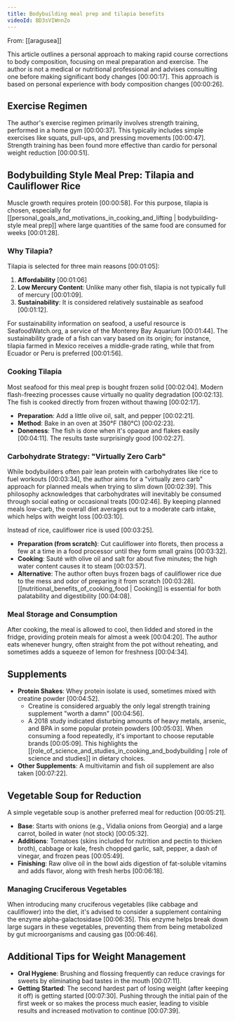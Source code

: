```yaml
---
title: Bodybuilding meal prep and tilapia benefits
videoId: BD3sVIWnnZo
---
```


From: [[aragusea]] <br/> 

This article outlines a personal approach to making rapid course corrections to body composition, focusing on meal preparation and exercise. The author is not a medical or nutritional professional and advises consulting one before making significant body changes <a class="yt-timestamp" data-t="00:00:17">[00:00:17]</a>. This approach is based on personal experience with body composition changes <a class="yt-timestamp" data-t="00:00:26">[00:00:26]</a>.

## Exercise Regimen

The author's exercise regimen primarily involves strength training, performed in a home gym <a class="yt-timestamp" data-t="00:00:37">[00:00:37]</a>. This typically includes simple exercises like squats, pull-ups, and pressing movements <a class="yt-timestamp" data-t="00:00:47">[00:00:47]</a>. Strength training has been found more effective than cardio for personal weight reduction <a class="yt-timestamp" data-t="00:00:51">[00:00:51]</a>.

## Bodybuilding Style Meal Prep: Tilapia and Cauliflower Rice

Muscle growth requires protein <a class="yt-timestamp" data-t="00:00:58">[00:00:58]</a>. For this purpose, tilapia is chosen, especially for [[personal_goals_and_motivations_in_cooking_and_lifting | bodybuilding-style meal prep]] where large quantities of the same food are consumed for weeks <a class="yt-timestamp" data-t="00:01:28">[00:01:28]</a>.

### Why Tilapia?

Tilapia is selected for three main reasons <a class="yt-timestamp" data-t="00:01:05">[00:01:05]</a>:
1.  **Affordability** <a class="yt-timestamp" data-t="00:01:06">[00:01:06]</a>
2.  **Low Mercury Content**: Unlike many other fish, tilapia is not typically full of mercury <a class="yt-timestamp" data-t="00:01:09">[00:01:09]</a>.
3.  **Sustainability**: It is considered relatively sustainable as seafood <a class="yt-timestamp" data-t="00:01:12">[00:01:12]</a>.

For sustainability information on seafood, a useful resource is SeafoodWatch.org, a service of the Monterey Bay Aquarium <a class="yt-timestamp" data-t="00:01:44">[00:01:44]</a>. The sustainability grade of a fish can vary based on its origin; for instance, tilapia farmed in Mexico receives a middle-grade rating, while that from Ecuador or Peru is preferred <a class="yt-timestamp" data-t="00:01:56">[00:01:56]</a>.

### Cooking Tilapia

Most seafood for this meal prep is bought frozen solid <a class="yt-timestamp" data-t="00:02:04">[00:02:04]</a>. Modern flash-freezing processes cause virtually no quality degradation <a class="yt-timestamp" data-t="00:02:13">[00:02:13]</a>. The fish is cooked directly from frozen without thawing <a class="yt-timestamp" data-t="00:02:17">[00:02:17]</a>.
*   **Preparation**: Add a little olive oil, salt, and pepper <a class="yt-timestamp" data-t="00:02:21">[00:02:21]</a>.
*   **Method**: Bake in an oven at 350°F (180°C) <a class="yt-timestamp" data-t="00:02:23">[00:02:23]</a>.
*   **Doneness**: The fish is done when it's opaque and flakes easily <a class="yt-timestamp" data-t="00:04:11">[00:04:11]</a>.
The results taste surprisingly good <a class="yt-timestamp" data-t="00:02:27">[00:02:27]</a>.

### Carbohydrate Strategy: "Virtually Zero Carb"

While bodybuilders often pair lean protein with carbohydrates like rice to fuel workouts <a class="yt-timestamp" data-t="00:03:34">[00:03:34]</a>, the author aims for a "virtually zero carb" approach for planned meals when trying to slim down <a class="yt-timestamp" data-t="00:02:39">[00:02:39]</a>. This philosophy acknowledges that carbohydrates will inevitably be consumed through social eating or occasional treats <a class="yt-timestamp" data-t="00:02:46">[00:02:46]</a>. By keeping planned meals low-carb, the overall diet averages out to a moderate carb intake, which helps with weight loss <a class="yt-timestamp" data-t="00:03:10">[00:03:10]</a>.

Instead of rice, cauliflower rice is used <a class="yt-timestamp" data-t="00:03:25">[00:03:25]</a>.
*   **Preparation (from scratch)**: Cut cauliflower into florets, then process a few at a time in a food processor until they form small grains <a class="yt-timestamp" data-t="00:03:32">[00:03:32]</a>.
*   **Cooking**: Sauté with olive oil and salt for about five minutes; the high water content causes it to steam <a class="yt-timestamp" data-t="00:03:57">[00:03:57]</a>.
*   **Alternative**: The author often buys frozen bags of cauliflower rice due to the mess and odor of preparing it from scratch <a class="yt-timestamp" data-t="00:03:28">[00:03:28]</a>.
[[nutritional_benefits_of_cooking_food | Cooking]] is essential for both palatability and digestibility <a class="yt-timestamp" data-t="00:04:08">[00:04:08]</a>.

### Meal Storage and Consumption

After cooking, the meal is allowed to cool, then lidded and stored in the fridge, providing protein meals for almost a week <a class="yt-timestamp" data-t="00:04:20">[00:04:20]</a>. The author eats whenever hungry, often straight from the pot without reheating, and sometimes adds a squeeze of lemon for freshness <a class="yt-timestamp" data-t="00:04:34">[00:04:34]</a>.

## Supplements

*   **Protein Shakes**: Whey protein isolate is used, sometimes mixed with creatine powder <a class="yt-timestamp" data-t="00:04:52">[00:04:52]</a>.
    *   Creatine is considered arguably the only legal strength training supplement "worth a damn" <a class="yt-timestamp" data-t="00:04:56">[00:04:56]</a>.
    *   A 2018 study indicated disturbing amounts of heavy metals, arsenic, and BPA in some popular protein powders <a class="yt-timestamp" data-t="00:05:03">[00:05:03]</a>. When consuming a food repeatedly, it's important to choose reputable brands <a class="yt-timestamp" data-t="00:05:09">[00:05:09]</a>. This highlights the [[role_of_science_and_studies_in_cooking_and_bodybuilding | role of science and studies]] in dietary choices.
*   **Other Supplements**: A multivitamin and fish oil supplement are also taken <a class="yt-timestamp" data-t="00:07:22">[00:07:22]</a>.

## Vegetable Soup for Reduction

A simple vegetable soup is another preferred meal for reduction <a class="yt-timestamp" data-t="00:05:21">[00:05:21]</a>.
*   **Base**: Starts with onions (e.g., Vidalia onions from Georgia) and a large carrot, boiled in water (not stock) <a class="yt-timestamp" data-t="00:05:32">[00:05:32]</a>.
*   **Additions**: Tomatoes (skins included for nutrition and pectin to thicken broth), cabbage or kale, fresh chopped garlic, salt, pepper, a dash of vinegar, and frozen peas <a class="yt-timestamp" data-t="00:05:49">[00:05:49]</a>.
*   **Finishing**: Raw olive oil in the bowl aids digestion of fat-soluble vitamins and adds flavor, along with fresh herbs <a class="yt-timestamp" data-t="00:06:18">[00:06:18]</a>.

### Managing Cruciferous Vegetables

When introducing many cruciferous vegetables (like cabbage and cauliflower) into the diet, it's advised to consider a supplement containing the enzyme alpha-galactosidase <a class="yt-timestamp" data-t="00:06:35">[00:06:35]</a>. This enzyme helps break down large sugars in these vegetables, preventing them from being metabolized by gut microorganisms and causing gas <a class="yt-timestamp" data-t="00:06:46">[00:06:46]</a>.

## Additional Tips for Weight Management

*   **Oral Hygiene**: Brushing and flossing frequently can reduce cravings for sweets by eliminating bad tastes in the mouth <a class="yt-timestamp" data-t="00:07:11">[00:07:11]</a>.
*   **Getting Started**: The second hardest part of losing weight (after keeping it off) is getting started <a class="yt-timestamp" data-t="00:07:30">[00:07:30]</a>. Pushing through the initial pain of the first week or so makes the process much easier, leading to visible results and increased motivation to continue <a class="yt-timestamp" data-t="00:07:39">[00:07:39]</a>.